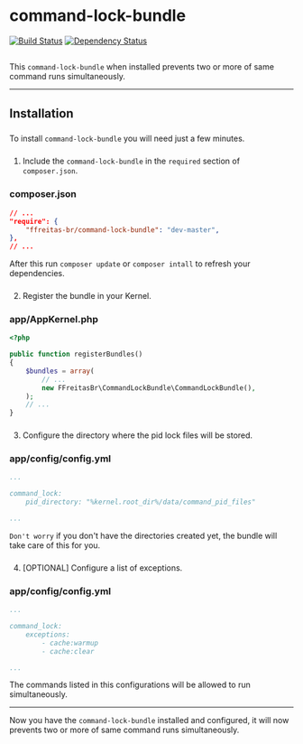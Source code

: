 command-lock-bundle
===================
[![Build Status](https://travis-ci.org/ffreitas-br/command-lock-bundle.png?branch=master)](https://travis-ci.org/ffreitas-br/command-lock-bundle)
[![Dependency Status](https://www.versioneye.com/user/projects/537e811114c15833b3000002/badge.svg)](https://www.versioneye.com/user/projects/537e811114c15833b3000002)
##
This `command-lock-bundle` when installed prevents two or more of same command runs simultaneously.
***
## Installation
#####
To install `command-lock-bundle` you will need just a few minutes.
#####
1) Include the `command-lock-bundle` in the `required` section of `composer.json`.
### composer.json
```json
// ...
"require": {
    "ffreitas-br/command-lock-bundle": "dev-master",
},
// ...
```
After this run `composer update` or `composer intall` to refresh your dependencies.
###
2) Register the bundle in your Kernel.
### app/AppKernel.php
```php
<?php

public function registerBundles()
{
    $bundles = array(
        // ...
        new FFreitasBr\CommandLockBundle\CommandLockBundle(),
    );
    // ...
}
```
###
3) Configure the directory where the pid lock files will be stored.
### app/config/config.yml
```yaml
...

command_lock:
    pid_directory: "%kernel.root_dir%/data/command_pid_files"

...
```
`Don't worry` if you don't have the directories created yet, the bundle will take care of this for you.
###
4) [OPTIONAL] Configure a list of exceptions.
### app/config/config.yml
```yaml
...

command_lock:
    exceptions:
        - cache:warmup
        - cache:clear

...
```
The commands listed in this configurations will be allowed to run simultaneously.

***

Now you have the `command-lock-bundle` installed and configured, it will now prevents two or more of same command runs simultaneously.
